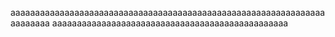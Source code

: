 aaaaaaaaaaaaaaaaaaaaaaaaaaaaaaaaaaaaaaaaaaaaaaaaaaaaaaaaaaaaaaaaaaaaaaaa
aaaaaaaaaaaaaaaaaaaaaaaaaaaaaaaaaaaaaaaaaaaaaaaa

